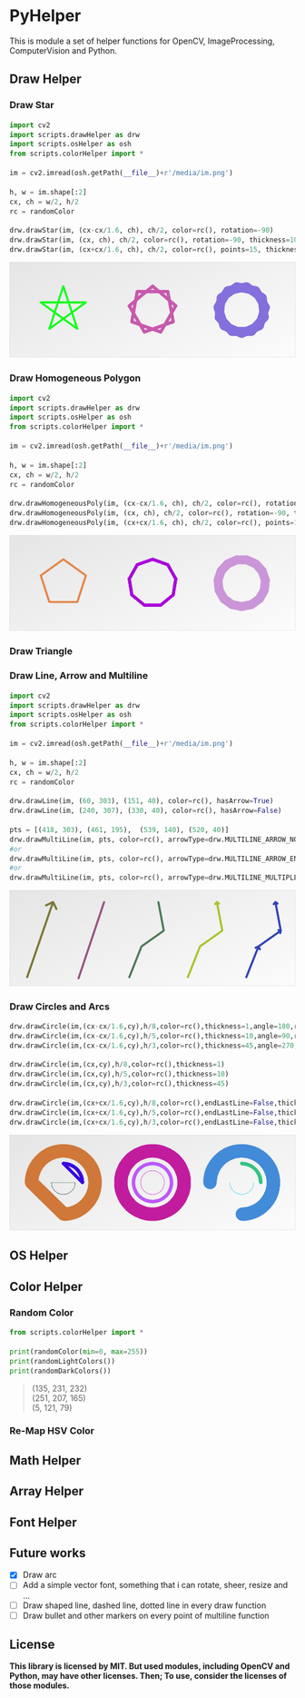 # PyHelper
This is module a set of helper functions for OpenCV, ImageProcessing, ComputerVision and Python.

## Draw Helper
### Draw Star

~~~python
import cv2
import scripts.drawHelper as drw
import scripts.osHelper as osh
from scripts.colorHelper import *
 
im = cv2.imread(osh.getPath(__file__)+r'/media/im.png')

h, w = im.shape[:2]
cx, ch = w/2, h/2
rc = randomColor

drw.drawStar(im, (cx-cx/1.6, ch), ch/2, color=rc(), rotation=-90)
drw.drawStar(im, (cx, ch), ch/2, color=rc(), rotation=-90, thickness=10, points=9)
drw.drawStar(im, (cx+cx/1.6, ch), ch/2, color=rc(), points=15, thickness=30)
~~~

![im](showcase/drawStar4.png)

### Draw Homogeneous Polygon

~~~python
import cv2
import scripts.drawHelper as drw
import scripts.osHelper as osh
from scripts.colorHelper import *
 
im = cv2.imread(osh.getPath(__file__)+r'/media/im.png')

h, w = im.shape[:2]
cx, ch = w/2, h/2
rc = randomColor

drw.drawHomogeneousPoly(im, (cx-cx/1.6, ch), ch/2, color=rc(), rotation=-90)
drw.drawHomogeneousPoly(im, (cx, ch), ch/2, color=rc(), rotation=-90, thickness=10, points=9)
drw.drawHomogeneousPoly(im, (cx+cx/1.6, ch), ch/2, color=rc(), points=15, thickness=30)
~~~

![im](showcase/drawHomogeneousPoly.png)

### Draw Triangle

### Draw Line, Arrow and Multiline
~~~python
import cv2
import scripts.drawHelper as drw
import scripts.osHelper as osh
from scripts.colorHelper import *

im = cv2.imread(osh.getPath(__file__)+r'/media/im.png')

h, w = im.shape[:2]
cx, ch = w/2, h/2
rc = randomColor

drw.drawLine(im, (60, 303), (151, 40), color=rc(), hasArrow=True)
drw.drawLine(im, (240, 307), (330, 40), color=rc(), hasArrow=False)

pts = [(418, 303), (461, 195),  (539, 140), (520, 40)]
drw.drawMultiLine(im, pts, color=rc(), arrowType=drw.MULTILINE_ARROW_NONE)
#or
drw.drawMultiLine(im, pts, color=rc(), arrowType=drw.MULTILINE_ARROW_END)
#or
drw.drawMultiLine(im, pts, color=rc(), arrowType=drw.MULTILINE_MULTIPLE_ARROW)
~~~

![im](showcase/drawMultiLine.png)

### Draw Circles and Arcs
~~~python
drw.drawCircle(im,(cx-cx/1.6,cy),h/8,color=rc(),thickness=1,angle=180,rotation=0)
drw.drawCircle(im,(cx-cx/1.6,cy),h/5,color=rc(),thickness=10,angle=90,rotation=-90)
drw.drawCircle(im,(cx-cx/1.6,cy),h/3,color=rc(),thickness=45,angle=270,rotation=-180)

drw.drawCircle(im,(cx,cy),h/8,color=rc(),thickness=1)
drw.drawCircle(im,(cx,cy),h/5,color=rc(),thickness=10)
drw.drawCircle(im,(cx,cy),h/3,color=rc(),thickness=45)

drw.drawCircle(im,(cx+cx/1.6,cy),h/8,color=rc(),endLastLine=False,thickness=1,angle=180,rotation=0)
drw.drawCircle(im,(cx+cx/1.6,cy),h/5,color=rc(),endLastLine=False,thickness=10,angle=90,rotation=-90)
drw.drawCircle(im,(cx+cx/1.6,cy),h/3,color=rc(),endLastLine=False,thickness=45,angle=270,rotation=-180)
~~~

![im](showcase/drawArc.png)

## OS Helper

## Color Helper
### Random Color
~~~python
from scripts.colorHelper import *

print(randomColor(min=0, max=255))
print(randomLightColors())
print(randomDarkColors())
~~~

>(135, 231, 232)   
>(251, 207, 165)   
>(5, 121, 79)

### Re-Map HSV Color

## Math Helper

## Array Helper

## Font Helper

## Future works
- [x] Draw arc
- [ ] Add a simple vector font, something that i can rotate, sheer, resize and ...
- [ ] Draw shaped line, dashed line, dotted line in every draw function
- [ ] Draw bullet and other markers on every point of multiline function

## License
**This library is licensed by MIT. But used modules, including OpenCV and Python, may have other licenses. Then; To use, consider the licenses of those modules.**